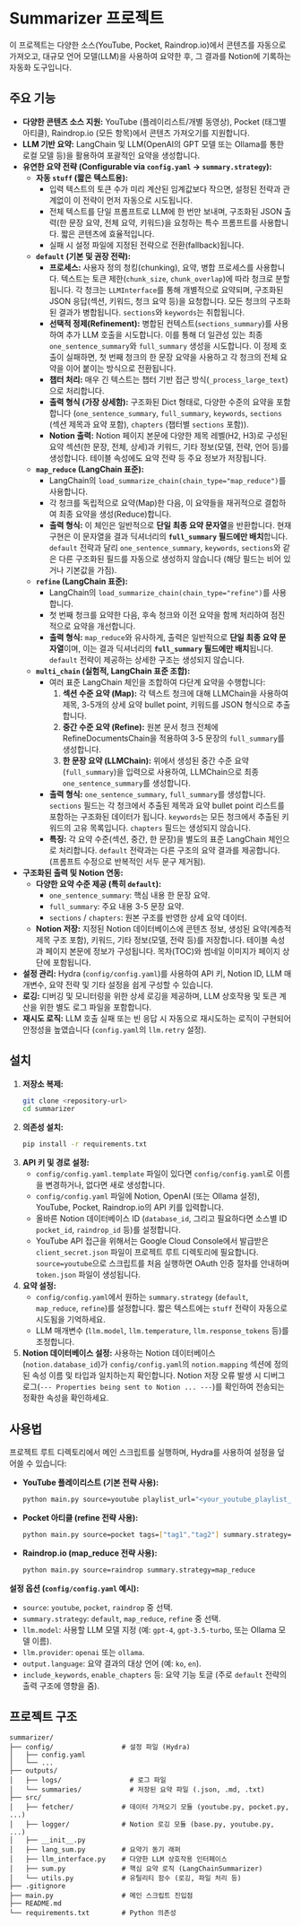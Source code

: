 # Summarizer 프로젝트

이 프로젝트는 다양한 소스(YouTube, Pocket, Raindrop.io)에서 콘텐츠를 자동으로 가져오고, 대규모 언어 모델(LLM)을 사용하여 요약한 후, 그 결과를 Notion에 기록하는 자동화 도구입니다.

## 주요 기능

*   **다양한 콘텐츠 소스 지원:** YouTube (플레이리스트/개별 동영상), Pocket (태그별 아티클), Raindrop.io (모든 항목)에서 콘텐츠 가져오기를 지원합니다.
*   **LLM 기반 요약:** LangChain 및 LLM(OpenAI의 GPT 모델 또는 Ollama를 통한 로컬 모델 등)을 활용하여 포괄적인 요약을 생성합니다.
*   **유연한 요약 전략 (Configurable via `config.yaml` -> `summary.strategy`):**
    *   **자동 `stuff` (짧은 텍스트용):**
        *   입력 텍스트의 토큰 수가 미리 계산된 임계값보다 작으면, 설정된 전략과 관계없이 이 전략이 먼저 자동으로 시도됩니다.
        *   전체 텍스트를 단일 프롬프트로 LLM에 한 번만 보내며, 구조화된 JSON 출력(한 문장 요약, 전체 요약, 키워드)을 요청하는 특수 프롬프트를 사용합니다. 짧은 콘텐츠에 효율적입니다.
        *   실패 시 설정 파일에 지정된 전략으로 전환(fallback)됩니다.
    *   **`default` (기본 및 권장 전략):**
        *   **프로세스:** 사용자 정의 청킹(chunking), 요약, 병합 프로세스를 사용합니다. 텍스트는 토큰 제한(`chunk_size`, `chunk_overlap`)에 따라 청크로 분할됩니다. 각 청크는 `LLMInterface`를 통해 개별적으로 요약되며, 구조화된 JSON 응답(섹션, 키워드, 청크 요약 등)을 요청합니다. 모든 청크의 구조화된 결과가 병합됩니다. `sections`와 `keywords`는 취합됩니다.
        *   **선택적 정제(Refinement):** 병합된 컨텍스트(`sections_summary`)를 사용하여 추가 LLM 호출을 시도합니다. 이를 통해 더 일관성 있는 최종 `one_sentence_summary`와 `full_summary` 생성을 시도합니다. 이 정제 호출이 실패하면, 첫 번째 청크의 한 문장 요약을 사용하고 각 청크의 전체 요약을 이어 붙이는 방식으로 전환됩니다.
        *   **챕터 처리:** 매우 긴 텍스트는 챕터 기반 접근 방식(`_process_large_text`)으로 처리합니다.
        *   **출력 형식 (가장 상세함):** 구조화된 Dict 형태로, 다양한 수준의 요약을 포함합니다 (`one_sentence_summary`, `full_summary`, `keywords`, `sections` (섹션 제목과 요약 포함), `chapters` (챕터별 `sections` 포함)).
        *   **Notion 출력:** Notion 페이지 본문에 다양한 제목 레벨(H2, H3)로 구성된 요약 섹션(한 문장, 전체, 상세)과 키워드, 기타 정보(모델, 전략, 언어 등)를 생성합니다. 테이블 속성에도 요약 전략 등 주요 정보가 저장됩니다.
    *   **`map_reduce` (LangChain 표준):**
        *   LangChain의 `load_summarize_chain(chain_type="map_reduce")`를 사용합니다.
        *   각 청크를 독립적으로 요약(Map)한 다음, 이 요약들을 재귀적으로 결합하여 최종 요약을 생성(Reduce)합니다.
        *   **출력 형식:** 이 체인은 일반적으로 **단일 최종 요약 문자열**을 반환합니다. 현재 구현은 이 문자열을 결과 딕셔너리의 **`full_summary` 필드에만 배치**합니다. `default` 전략과 달리 `one_sentence_summary`, `keywords`, `sections`와 같은 다른 구조화된 필드를 자동으로 생성하지 않습니다 (해당 필드는 비어 있거나 기본값을 가짐).
    *   **`refine` (LangChain 표준):**
        *   LangChain의 `load_summarize_chain(chain_type="refine")`를 사용합니다.
        *   첫 번째 청크를 요약한 다음, 후속 청크와 이전 요약을 함께 처리하여 점진적으로 요약을 개선합니다.
        *   **출력 형식:** `map_reduce`와 유사하게, 출력은 일반적으로 **단일 최종 요약 문자열**이며, 이는 결과 딕셔너리의 **`full_summary` 필드에만 배치**됩니다. `default` 전략이 제공하는 상세한 구조는 생성되지 않습니다.
    *   **`multi_chain` (실험적, LangChain 표준 조합):**
        *   여러 표준 LangChain 체인을 조합하여 다단계 요약을 수행합니다:
            1.  **섹션 수준 요약 (Map):** 각 텍스트 청크에 대해 LLMChain을 사용하여 제목, 3-5개의 상세 요약 bullet point, 키워드를 JSON 형식으로 추출합니다.
            2.  **중간 수준 요약 (Refine):** 원본 문서 청크 전체에 RefineDocumentsChain을 적용하여 3-5 문장의 `full_summary`를 생성합니다.
            3.  **한 문장 요약 (LLMChain):** 위에서 생성된 중간 수준 요약(`full_summary`)을 입력으로 사용하여, LLMChain으로 최종 `one_sentence_summary`를 생성합니다.
        *   **출력 형식:** `one_sentence_summary`, `full_summary`를 생성합니다. `sections` 필드는 각 청크에서 추출된 제목과 요약 bullet point 리스트를 포함하는 구조화된 데이터가 됩니다. `keywords`는 모든 청크에서 추출된 키워드의 고유 목록입니다. `chapters` 필드는 생성되지 않습니다.
        *   **특징:** 각 요약 수준(섹션, 중간, 한 문장)을 별도의 표준 LangChain 체인으로 처리합니다. `default` 전략과는 다른 구조의 요약 결과를 제공합니다. (프롬프트 수정으로 반복적인 서두 문구 제거됨).
*   **구조화된 출력 및 Notion 연동:**
    *   **다양한 요약 수준 제공 (특히 `default`):**
        *   `one_sentence_summary`: 핵심 내용 한 문장 요약.
        *   `full_summary`: 주요 내용 3-5 문장 요약.
        *   `sections` / `chapters`: 원본 구조를 반영한 상세 요약 데이터.
    *   **Notion 저장:** 지정된 Notion 데이터베이스에 콘텐츠 정보, 생성된 요약(계층적 제목 구조 포함), 키워드, 기타 정보(모델, 전략 등)를 저장합니다. 테이블 속성과 페이지 본문에 정보가 구성됩니다. 목차(TOC)와 썸네일 이미지가 페이지 상단에 포함됩니다.
*   **설정 관리:** Hydra (`config/config.yaml`)를 사용하여 API 키, Notion ID, LLM 매개변수, 요약 전략 및 기타 설정을 쉽게 구성할 수 있습니다.
*   **로깅:** 디버깅 및 모니터링을 위한 상세 로깅을 제공하며, LLM 상호작용 및 토큰 계산을 위한 별도 로그 파일을 포함합니다.
*   **재시도 로직:** LLM 호출 실패 또는 빈 응답 시 자동으로 재시도하는 로직이 구현되어 안정성을 높였습니다 (`config.yaml`의 `llm.retry` 설정).

## 설치

1.  **저장소 복제:**
    ```bash
    git clone <repository-url>
    cd summarizer
    ```
2.  **의존성 설치:**
    ```bash
    pip install -r requirements.txt
    ```
3.  **API 키 및 경로 설정:**
    *   `config/config.yaml.template` 파일이 있다면 `config/config.yaml`로 이름을 변경하거나, 없다면 새로 생성합니다.
    *   `config/config.yaml` 파일에 Notion, OpenAI (또는 Ollama 설정), YouTube, Pocket, Raindrop.io의 API 키를 입력합니다.
    *   올바른 Notion 데이터베이스 ID (`database_id`, 그리고 필요하다면 소스별 ID `pocket_id`, `raindrop_id` 등)를 설정합니다.
    *   YouTube API 접근을 위해서는 Google Cloud Console에서 발급받은 `client_secret.json` 파일이 프로젝트 루트 디렉토리에 필요합니다. `source=youtube`으로 스크립트를 처음 실행하면 OAuth 인증 절차를 안내하며 `token.json` 파일이 생성됩니다.
4.  **요약 설정:**
    *   `config/config.yaml`에서 원하는 `summary.strategy` (`default`, `map_reduce`, `refine`)를 설정합니다. 짧은 텍스트에는 `stuff` 전략이 자동으로 시도됨을 기억하세요.
    *   LLM 매개변수 (`llm.model`, `llm.temperature`, `llm.response_tokens` 등)를 조정합니다.
5.  **Notion 데이터베이스 설정:** 사용하는 Notion 데이터베이스 (`notion.database_id`)가 `config/config.yaml`의 `notion.mapping` 섹션에 정의된 속성 이름 및 타입과 일치하는지 확인합니다. Notion 저장 오류 발생 시 디버그 로그(`--- Properties being sent to Notion ... ---`)를 확인하여 전송되는 정확한 속성을 확인하세요.

## 사용법

프로젝트 루트 디렉토리에서 메인 스크립트를 실행하며, Hydra를 사용하여 설정을 덮어쓸 수 있습니다:

*   **YouTube 플레이리스트 (기본 전략 사용):**
    ```bash
    python main.py source=youtube playlist_url="<your_youtube_playlist_url>"
    ```
*   **Pocket 아티클 (refine 전략 사용):**
    ```bash
    python main.py source=pocket tags=["tag1","tag2"] summary.strategy=refine
    ```
*   **Raindrop.io (map_reduce 전략 사용):**
    ```bash
    python main.py source=raindrop summary.strategy=map_reduce
    ```

**설정 옵션 (`config/config.yaml` 예시):**

*   `source`: `youtube`, `pocket`, `raindrop` 중 선택.
*   `summary.strategy`: `default`, `map_reduce`, `refine` 중 선택.
*   `llm.model`: 사용할 LLM 모델 지정 (예: `gpt-4`, `gpt-3.5-turbo`, 또는 Ollama 모델 이름).
*   `llm.provider`: `openai` 또는 `ollama`.
*   `output.language`: 요약 결과의 대상 언어 (예: `ko`, `en`).
*   `include_keywords`, `enable_chapters` 등: 요약 기능 토글 (주로 `default` 전략의 출력 구조에 영향을 줌).

## 프로젝트 구조

```
summarizer/
├── config/                 # 설정 파일 (Hydra)
│   ├── config.yaml
│   └── ...
├── outputs/
│   ├── logs/                 # 로그 파일
│   └── summaries/            # 저장된 요약 파일 (.json, .md, .txt)
├── src/
│   ├── fetcher/            # 데이터 가져오기 모듈 (youtube.py, pocket.py, ...)
│   ├── logger/             # Notion 로깅 모듈 (base.py, youtube.py, ...)
│   ├── __init__.py
│   ├── lang_sum.py         # 요약기 동기 래퍼
│   ├── llm_interface.py    # 다양한 LLM 상호작용 인터페이스
│   ├── sum.py              # 핵심 요약 로직 (LangChainSummarizer)
│   └── utils.py            # 유틸리티 함수 (로깅, 파일 처리 등)
├── .gitignore
├── main.py                 # 메인 스크립트 진입점
├── README.md
└── requirements.txt        # Python 의존성
```